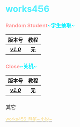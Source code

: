 # <span style="color:#55F0FF">works456</span>

### <span style="color:#FF9999">Random Student</span><span style="color:#0FF0FF">~学生抽取~</span>

|**版本号**|**教程**|
|:---:|:---:|
|[***v1.0***](https://github.com/works456/works456/releases/download/RandomStudent1.0/Random.Student.1.0.msi)|**无**|

### <span style="color:#FF9999">Close</span><span style="color:#0FF0FF">~关机~</span>

|**版本号**|**教程**|
|:---:|:---:|
|[***v1.0***](https://github.com/works456/works456/releases/download/Close1.0/Close.1.0.msi)|**无**|

### <span style="color:#5F5F5F">其它</span>

[<span style="color:rgba(247,207,102,0.8)">works456-静笔~小说~</span>](fiction.md)
